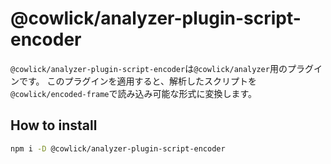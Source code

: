# @cowlick/analyzer-plugin-script-encoder

`@cowlick/analyzer-plugin-script-encoder`は`@cowlick/analyzer`用のプラグインです。
このプラグインを適用すると、解析したスクリプトを`@cowlick/encoded-frame`で読み込み可能な形式に変換します。

## How to install

```bash
npm i -D @cowlick/analyzer-plugin-script-encoder
```
